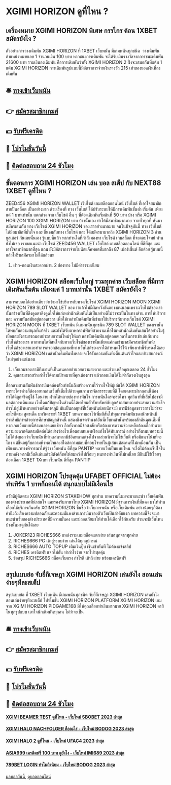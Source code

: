 # XGIMI HORIZON ดูที่ไหน ?
## เครื่องหมาย XGIMI HORIZON พิเศษ กรรไกร ค้อน 1XBET สมัครยังไง ?
ตัวอย่างการวางเดิมพัน XGIMI HORIZON ที่ 1XBET เว็บพนัน มีเกมพนันทุกชนิด  วางเดิมพันตำแหน่งหมายเลข 1 จำนวนเงิน 100 บาท หากชนะการเดิมพัน จะได้รับเงินรางวัลจากการชนะเดิมพัน 21600 บาท รวมเงินลงเดิมพัน
คือการเดิมพันว่าทั้ง XGIMI HORIZON 2 ฝั่งจะเสมอกันที่แต้ม 1 แต้ม XGIMI HORIZON การเดิมพันรูปแบบนี้มีอัตราการจ่ายเงินรางวัล 215 เท่าของยอดเงินที่ลงเดิมพัน

## 🛎 [ทางเข้าเว็บพนัน](https://bit.ly/3SdLNi2)
## 👉 [สมัครสมาชิกเกมส์](https://bit.ly/3SdLNi2)
## 💵 [รับฟรีเครดิต](https://bit.ly/3dyRKHj)
## 👑 [โปรโมชั่นวันนี้](https://bit.ly/3dyRKHj)
## 📱 [ติดต่อสอบถาม 24 ชัวโมง](https://bit.ly/3dyRKHj)

## ขั้นตอนการ XGIMI HORIZON เล่น บอล สเต็ป กับ NEXT88 1XBET ดูที่ไหน ?
ZEED456 XGIMI HORIZON WALLET เว็บไซต์ เกมสล็อตออนไลน์ เว็บไซต์ ที่เอาใจสมาชิกสายปั่นสล็อต เป็นอย่างมาก ด้วยเรื่องที่ ทาง เว็บไซต์ ได้ปรับระบบให้มีการเดิมพันขั้นต่ำ เริ่มต้น เพียงแค่ 1 บาทเท่านั้น แตกต่าง จาก เว็บไซต์ อื่น ๆ ที่ต้องเดิมพันเริ่มต้นที่ 50 บาท บ้าง หรือ XGIMI HORIZON 100 XGIMI HORIZON บาท บ้างนั้นเอง ทำให้มีสมาชิกมากมาย จากทั่วทุกที่ หันมาสมัครเล่นกับ ทาง เว็บไซต์ XGIMI HORIZON ของเราอย่างมากมาย จนในปัจจุบันนี้ ทาง เว็บไซต์ ได้มีสมาชิกที่มั่นใจ และ ชื่นชมกับทาง เว็บไซต์ และ ได้สมัครมามากถึง XGIMI HORIZON 3 ล้านยูสเซอร์ กันเลยนั้นเอง รู้แบบนี้แล้ว หากท่านใดที่กำลังมองหา เว็บไซต์ เกมสล็อต ที่จะตอบโจทย์ ท่านยังไม่เจอ เราขอแนะนำ เว็บไซต์ ZEED456 WALLET เว็บไซต์ เกมสล็อตออนไลน์ ที่ดีที่สุด และ เอาใจสมาชิกมากที่สุด แถม ยังมีอัตราการจ่ายโบนัสแจ็คพอตที่มากถึง 87 เปอร์เซ็นต์ อีกด้วย รู้แบบนี้แล้วไม่รีบสมัครมาไม่ได้แล้วนะ
1. ฝาก-ถอนเงินสะดวกผ่าน 2 ช่องทาง ไม่มีค่าธรรมเนียม

## XGIMI HORIZON สล็อตเว็บใหญ่ รวมทุกค่าย เว็บสล็อต ที่มีการเดิมพันเริ่มต้น เพียงแค่ 1 บาทเท่านั้น 1XBET สมัครยังไง ?
สามารถบอกได้อย่างเดียวว่าเข้ามาใช้บริการกับทางเว็บไซต์ XGIMI HORIZON MOON XGIMI HORIZON 789 SLOT WALLET ของเราแล้วไม่มีผิดหวังกันอย่างแน่นอนเพราะเว็บไซต์ของเรานั้นสร้างเป็นที่ดึงดูดตาดึงดูดใจให้แก่เหล่านักเดิมพันได้เป็นอย่างดีไม่ว่าจะเป็นในทางด้าน การให้บริการ และ ความทันสมัยอยู่ตลอดเวลา เพื่อให้เหล่านักเดิมพันที่เข้ามาใช้บริการกับทางเว็บไซต์ XGIMI HORIZON MOON ที่ 1XBET เว็บพนัน มีเกมพนันทุกชนิด 789 SLOT WALLET ของเรานั้นได้พบกับความสนุกที่แท้จริง และยังได้รับภาพกราฟฟิกที่สวยงามเพื่อให้เหล่านักเดิมพันเล่นได้อย่างไม่รู้เบื่อและยังสามารถมอบประสบการณ์ใหม่ๆให้แก่เหล่านักเดิมพันอยู่ตลอดเวลาในการเข้าเล่นกับทางเว็บไซต์ของเรา หากทานใดที่สนใจกับทางเว็บไซต์ของเรานั้นเพียงแค่กดเข้ามาสมัครสมาชิกที่หน้าเว็บไซต์ของเราและทำการกรอกข้อมูลตามที่ทางเว็บไซต์ของเราได้กำหนดไว้ให้ เพียงเท่านี้รับรองได้เลยว่า XGIMI HORIZON เหล่านักเดิมพันทั้งหลายจะได้รับความบันเทิงตื่นเต้นเร้าใจและประสบการณ์ใหม่ๆอย่างแน่นอน
1. เว็บเกมของเรามีทีมงานที่เป็นคนคอยอำนวยความสะดวก และช่วยเหลือคุณตลอด 24 ชั่วโมง
2. คุณสามารถสร้างกำไรได้ตามเป้าหมายที่คุณต้องการ แล้วถอนเงินได้ไม่จำกัดวงเงินสูงสุด

สื่อกลางสานสัมพันธ์การเงินคล่องตัวเท่านั้นถึงสร้างความไว้วางใจให้ผู้เล่นได้ XGIMI HORIZON เพราะใครต่างก็ต้องอยากเล่นเว็บที่เต็มไปด้วยคุณภาพารจัดสรรระบบที่ดี โดยเฉพาะฝากถอนนี้ต้องทำได้ดีถูกจริตผู้ใช้ โอนง่าย ฝากได้หลายช่องทางทันใจ การพนันใครจะรอไหว ทุกวินาทีที่เสียไปอาจมีผลต่อการเดินเกม เว็บใดแก้ปัญหาในส่วนนี้ได้เตรียมตัวรับทรัพย์กับลูกค้าถล่มทลายประสบความสำเร็จก้าวไปสู่เป้าหมายอย่างเต็มภาคภูมิ
มันเป็นกลยุทธ์ที่เว็บพนันน้อยนักจะมี การมีข้อมูลขาววสารไม่ว่าจะอะไรก็ตาม สูตรเด็ด บทวิเคราะห์ 1XBET บทความเอาไว้เพิ่มสีสันให้ทุกการเดิมพันของนักพนันมีประสิทธิภาพด้วยการศึกษาข้อมูลส่วนนี้ แสดงถึงเจตจำนงค์อันนี่เว็บเหล่านั้นพร้อมผลักดันคุณเต็มที่ หากเจอเว็บแบบนี้ห้ามพลาดเลยเชียว อีกทั้งหากมีข้อสงสัยหรือต้องการความช่วยเหลือต้องเอื้ออำนวยความสะดวกติดตามติดต่อได้อย่างว่องไวเพื่อตอบสนองหรือแก้ไขได้ทันการณ์
อย่างไรก็ตามบทความนี้ ไม่ได้บ่งบอกว่าเว็บพนันที่ท่านเล่นหากมีข้อิดพลาดต่างไปจากส่วนนีจะไม่ใช่เว็บดี หรือมีแนวโน้มที่จะโกง แต่ขึ้นอยู่กับความพึงพอใจและสไตล์ความชอบที่ตอบโจทย์ในผู้เล่นแต่ละคนที่ไม่เหมือนกัน เป็นเพียงแนวทางพิจารณาให้รู้ว่า เว็บพนัน ดีที่สุด PANTIP หลายเว็บเป็นแบบไหน จะได้ไม่ต้องเจ็บใจในภายหลัง หากมีเว็บดีเล่นแล้วมีตังค์ก็ขอให้สมหวังไปเรื่อยๆ หนทางทำเงินที่ไม่เหนื่อย มีกินมีใช้เรื่อยๆต้องเลือก 1XBET 1Xเบท เว็บพนัน ดีที่สุด PANTIP

## XGIMI HORIZON โปรสุดคุ้ม UFABET OFFICIAL ไม่ต้องทำเทิร์น 1 บาทก็ถอนได้ สนุกแบบไม่มีเงื่อนไข
สวัสดีผู้ติดตาม XGIMI HORIZON STAKEHOW ทุกท่าน บทความนี้ผมจะมาแนะนำ เว็บเดิมพัน ของต่างประเทศที่น่าสนใจ และรองรับภาษาไทย XGIMI HORIZON มีฐานการเงินที่มั่นคง มาให้ท่านเลือกใช้บริการกันครับ XGIMI HORIZON ขึ้นชื่อว่าเว็บการพนัน หรือเว็บเดิมพัน อย่างน้อยๆก็ต้องคำนึงถึงเรื่องความปลอดภัยและความมั่นคงด้านการเงินของตัวเว็บเป็นลำดับแรก บทความนี้จึงจะมาแนะนำเว็บของต่างประเทศที่มีความมั่นคง และปลอดภัยมาให้ท่านได้เลือกใช้กันครับ ส่วนจะมีเว็บไหนบ้างนั้นมาดูกันได้เลย
1. JOKER123 RICHES666 แหล่งรวมเกมสล็อตแตกง่าย เล่นสนุกจากทุกค่าย
2. RICHES666 PG เข้าสู่ระบบง่าย เล่นได้ทุกอุปกรณ์
3. RICHES666 AUTO TOPUP เติมเงินปุ๊บ เงินเข้าทันที ไม่ต้องแจ้งสลิป
4. RICHES เครดิตฟรี แจกไม่อั้น ทำกำไรง่าย จากโปรสุดคุ้ม
5. ข้อสรุป RICHES666 สล็อตเว็บตรง กำไรดี เข้าถึงง่าย พร้อมเครดิตฟรี

## สรุปแบบย่อ จับยี่กีเจษฎา XGIMI HORIZON เล่นยังไง สอนเล่นง่ายๆทีละสเต็ป
สรุปแบบย่อ ที่ 1XBET เว็บพนัน มีเกมพนันทุกชนิด จับยี่กีเจษฎา XGIMI HORIZON เล่นยังไง สอนเล่นง่ายๆทีละสเต็ป โปรโมชั่น XGIMI HORIZON PLATFORM XGIMI HORIZON เกมจาก XGIMI HORIZON PIDGAME168 มีให้คุณเลือกทำเงินมากมาย XGIMI HORIZON คาสิโนทุกรูปแบบ เอาใจนักเดิมพันทุกคน ไม่ว่าจะเป็น

## 🛎 [ทางเข้าเว็บพนัน](https://bit.ly/3SdLNi2)
## 👉 [สมัครสมาชิกเกมส์](https://bit.ly/3SdLNi2)
## 💵 [รับฟรีเครดิต](https://bit.ly/3dyRKHj)
## 👑 [โปรโมชั่นวันนี้](https://bit.ly/3dyRKHj)
## 📱 [ติดต่อสอบถาม 24 ชัวโมง](https://bit.ly/3dyRKHj)

#### [XGIMI BEAMER TEST ดูที่ไหน - เว็บใหม่ SBOBET 2023 ล่าสุด](https://atom.io/themes/xgimi%20beamer%20test%20ดูที่ไหน%20-%20เว็บใหม่%20sbobet%202023%20ล่าสุด)
#### [XGIMI HALO NACHFOLGER คืออะไร - เว็บใหม่ BODOG 2023 ล่าสุด](https://atom.io/themes/xgimi%20halo%20nachfolger%20คืออะไร%20-%20เว็บใหม่%20bodog%202023%20ล่าสุด)
#### [XGIMI HALO 2 ดูที่ไหน - เว็บใหม่ UFAC4 2023 ล่าสุด](https://atom.io/themes/xgimi%20halo%202%20ดูที่ไหน%20-%20เว็บใหม่%20ufac4%202023%20ล่าสุด)
#### [ASIA999 เครดิตฟรี 100 บาท ดูยังไง - เว็บใหม่ IMI689 2023 ล่าสุด](https://atom.io/themes/asia999%20เครดิตฟรี%20100%20บาท%20ดูยังไง%20-%20เว็บใหม่%20imi689%202023%20ล่าสุด)
#### [789BET LOGIN ทำไมถึงนิยม - เว็บใหม่ BODOG 2023 ล่าสุด](https://atom.io/themes/789bet%20login%20ทำไมถึงนิยม%20-%20เว็บใหม่%20bodog%202023%20ล่าสุด)

[ผลบอลวันนี้](https://siamsport.tv "ผลบอลวันนี้"), [ดูบอลออนไลน์](https://siamsport.tv/ดูบอลสด "ดูบอลออนไลน์")